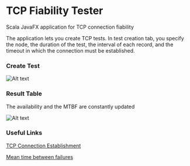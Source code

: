 # TCP Fiability Tester
Scala JavaFX application for TCP connection fiability

The application lets you create TCP tests. In test creation tab, you specify the node, the duration of the test, the interval of each record, and the timeout in which the connection must be established.

### Create Test

![Alt text](https://ibin.co/3SJabwtNElgm.jpg "Create test")

### Result Table

The availability and the MTBF are constantly updated

![Alt text](https://ibin.co/w800/3SJbT1fccUOW.jpg "Table of tests")

### Useful Links

[TCP Connection Establishment](https://en.wikipedia.org/wiki/Transmission_Control_Protocol#Connection_establishment)

[Mean time between failures](https://en.wikipedia.org/wiki/Mean_time_between_failures)

